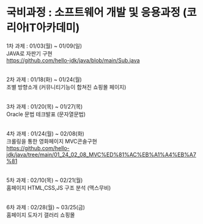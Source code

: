 # 국비과정 : 소프트웨어 개발 및 응용과정 (코리아IT아카데미) 

1차 과제 : 01/03(월) ~ 01/09(일)<br>
JAVA로 자판기 구현<br>
https://github.com/hello-jdk/java/blob/main/Sub.java<br><br>

2차 과제 : 01/18(화) ~ 01/24(월)<br>
조별 방향소개 (커뮤니티기능이 합쳐진 쇼핑몰 페이지)<br><br>

3차 과제 : 01/20(목) ~ 01/27(목)<br>
Oracle 문법 테크발표 (문자열문법)<br><br>

4차 과제 : 01/24(월) ~ 02/08(화)<br>
크롤링을 통한 영화페이지 MVC콘솔구현<br>
https://github.com/hello-jdk/java/tree/main/01_24_02_08_MVC%ED%81%AC%EB%A1%A4%EB%A7%81<br><br>

5차 과제 : 02/10(목) ~ 02/21(월)<br>
홈페이지 HTML,CSS,JS 구조 분석 (맥스무비)<br> <br>

6차 과제 : 02/28(월) ~ 03/25(금)<br>
홈페이지 도자기 갤러리 쇼핑몰 <br><br>
